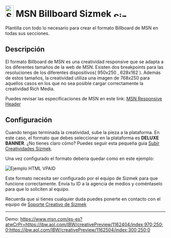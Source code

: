 # <a href="https://platform.mediamind.com"><img src="http://www.sizmek.es/eb/users/javiegido_/__logos/HTML5.png" alt="Sizmek" width="26" height="36" /></a> MSN Billboard Sizmek <a href="https://platform.mediamind.com"><img src="http://www.sizmek.es/eb/users/javiegido_/__logos/logo-dark.png" alt="Sizmek" width="57" height="15" /></a>

Plantilla con todo lo necesario para crear el formato Billboard de MSN en todas sus secciones.

## Descripción

El formato Billboard de MSN es una creatividad responsive que se adapta a los diferentes tamaños de la web de MSN. Existen dos breakpoints para las resoluciones de los diferentes dispositivos( 950x250 , 628x162 ). Además de estos tamaños, la creatividad utiliza una imagen de 768x250 para aquellos casos en los que no sea posible cargar correctamente la creatividad Rich Media.

Puedes revisar las especificaciones de MSN en este link: [MSN Responsive Header](https://advertising.aol.com/specs/microsoft-responsive-billboard)

## Configuración 

Cuando tengas terminada la creatividad, sube la pieza a la plataforma. En este caso, el formato que debes seleccionar en la plataforma es **DELUXE BANNER**. ¿No tienes claro cómo? Puedes seguir esta pequeña guia [Subir Creatividades Sizmek](http://www.sizmek.es/wiki/subir-creatividades-html5/).

Una vez configurado el formato deberia quedar como en este ejemplo:

![Ejemplo HTML VPAID](http://www.sizmek.es/eb/users/javiegido_/__GithubImages/MSN_Billboard.jpg)

Este formato necesita ser configurado por el equipo de Sizmek para que funcione correctamente. Envía tu ID a la agencia de medios y coméntaselo para que lo soliciten al equipo.

Recuerda que si tienes cualquier duda puedes ponerte en contacto con el equipo de <a href="mailto:creativesupport-spain@sizmek.com">Soporte Creativo de Sizmek</a>

***

Demo: https://www.msn.com/es-es?atwCrPr=https://ibw.aol.com/IBW/creativePreview/1162404/index;970;250;0;https://ibw.aol.com/IBW/creativePreview/1162504/index;300;250;0